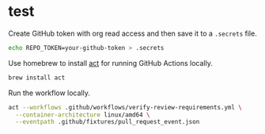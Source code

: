 # test

Create GitHub token with org read access and then save it to a `.secrets` file.

```bash
echo REPO_TOKEN=your-github-token > .secrets
```

Use homebrew to install [act](https://github.com/nektos/act) for running GitHub Actions locally.

```bash
brew install act
```

Run the workflow locally.

```bash
act --workflows .github/workflows/verify-review-requirements.yml \
  --container-architecture linux/amd64 \
  --eventpath .github/fixtures/pull_request_event.json
```
